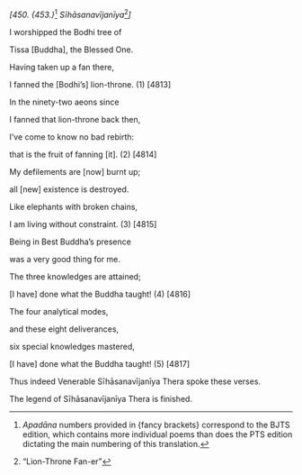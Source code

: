 *\[450. {453.}*[^1] *Sīhāsanavījanīya*[^2]*\]*

I worshipped the Bodhi tree of

Tissa \[Buddha\], the Blessed One.

Having taken up a fan there,

I fanned the \[Bodhi’s\] lion-throne. (1) \[4813\]

In the ninety-two aeons since

I fanned that lion-throne back then,

I’ve come to know no bad rebirth:

that is the fruit of fanning \[it\]. (2) \[4814\]

My defilements are \[now\] burnt up;

all \[new\] existence is destroyed.

Like elephants with broken chains,

I am living without constraint. (3) \[4815\]

Being in Best Buddha’s presence

was a very good thing for me.

The three knowledges are attained;

\[I have\] done what the Buddha taught! (4) \[4816\]

The four analytical modes,

and these eight deliverances,

six special knowledges mastered,

\[I have\] done what the Buddha taught! (5) \[4817\]

Thus indeed Venerable Sīhāsanavījanīya Thera spoke these verses.

The legend of Sīhāsanavījanīya Thera is finished.

[^1]: *Apadāna* numbers provided in {fancy brackets} correspond to the
    BJTS edition, which contains more individual poems than does the PTS
    edition dictating the main numbering of this translation.

[^2]: “Lion-Throne Fan-er”
